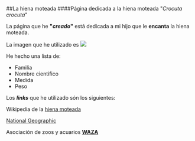 ##La hiena moteada
####Página dedicada a la hiena moteada "_Crocuta crocuta_"

La página que he **"_creado_"** está dedicada a mi hijo que le **encanta** la hiena moteada. 

La imagen que he utilizado es ![](http://www.bioenciclopedia.com/wp-content/uploads/2013/12/hiena-moteada-800.jpg)

He hecho una lista de:
* Familia
* Nombre cientifico
* Medida
* Peso 

Los **_links_** que he utilizado són los siguientes: 

Wikipedia de la [hiena moteada][another place]

[National Geographic](http://nationalgeographic.es/animales/mamiferos/hiena-manchada)

Asociación de zoos y acuarios [**WAZA**][anotherlink]

[another place]: https://es.wikipedia.org/wiki/Crocuta_crocuta

[anotherlink]: http://www.waza.org/es/zoo/visitar-el-zoologico/los-perros-y-hienas/crocuta-crocuta
